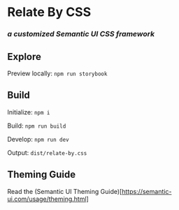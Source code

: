 # Relate By CSS
### _a customized Semantic UI CSS framework_


## Explore

Preview locally: `npm run storybook`


## Build

Initialize: `npm i`

Build: `npm run build`

Develop: `npm run dev`

Output: `dist/relate-by.css`

## Theming Guide

Read the (Semantic UI Theming Guide)[https://semantic-ui.com/usage/theming.html]


